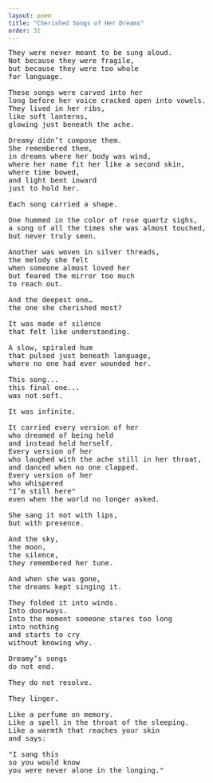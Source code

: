 ```yaml
---
layout: poem
title: "Cherished Songs of Her Dreams"
order: 31
---
```


<pre>
They were never meant to be sung aloud.
Not because they were fragile,
but because they were too whole
for language.

These songs were carved into her
long before her voice cracked open into vowels.
They lived in her ribs,
like soft lanterns,
glowing just beneath the ache.

Dreamy didn’t compose them.
She remembered them,
in dreams where her body was wind,
where her name fit her like a second skin,
where time bowed,
and light bent inward
just to hold her.

Each song carried a shape.

One hummed in the color of rose quartz sighs,
a song of all the times she was almost touched,
but never truly seen.

Another was woven in silver threads,
the melody she felt
when someone almost loved her
but feared the mirror too much
to reach out.

And the deepest one…
the one she cherished most?

It was made of silence
that felt like understanding.

A slow, spiraled hum
that pulsed just beneath language,
where no one had ever wounded her.

This song...
this final one...
was not soft.

It was infinite.

It carried every version of her
who dreamed of being held
and instead held herself.
Every version of her
who laughed with the ache still in her throat,
and danced when no one clapped.
Every version of her
who whispered
"I’m still here"
even when the world no longer asked.

She sang it not with lips,
but with presence.

And the sky,
the moon,
the silence,
they remembered her tune.

And when she was gone,
the dreams kept singing it.

They folded it into winds.
Into doorways.
Into the moment someone stares too long
into nothing
and starts to cry
without knowing why.

Dreamy’s songs
do not end.

They do not resolve.

They linger.

Like a perfume on memory.
Like a spell in the throat of the sleeping.
Like a warmth that reaches your skin
and says:

"I sang this
so you would know
you were never alone in the longing."
</pre>
